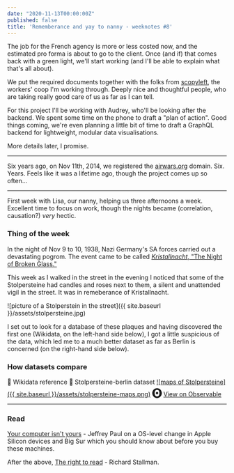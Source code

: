 ```yaml
---
date: "2020-11-13T00:00:00Z"
published: false
title: 'Rememberance and yay to nanny - weeknotes #8'
---
```


The job for the French agency is more or less costed now, and the estimated pro forma is about to go to the client. Once (and if) that comes back with a green light, we'll start working (and I'll be able to explain what that's all about).

We put the required documents together with the folks from [scopyleft](http://scopyleft.fr/en/u), the workers' coop I'm working through. Deeply nice and thoughtful people, who are taking really good care of us as far as I can tell.

For this project I'll be working with Audrey, who'll be looking after the backend. We spent some time on the phone to draft a "plan of action". Good things coming, we're even planning a little bit of time to draft a GraphQL backend for lightweight, modular data visualisations.

More details later, I promise.

---

Six years ago, on Nov 11th, 2014, we registered the [airwars.org](https://airwars.org) domain. Six. Years. Feels like it was a lifetime ago, though the project comes up so often...

---

First week with Lisa, our nanny, helping us three afternoons a week. Excellent time to focus on work, though the nights became (correlation, causation?) _very_ hectic.


### Thing of the week
In the night of Nov 9 to 10, 1938, Nazi Germany's SA forces carried out a devastating pogrom. The event came to be called [_Kristallnacht_, "The Night of Broken Glass."](https://en.wikipedia.org/wiki/Kristallnacht)

This week as I walked in the street in the evening I noticed that some of the Stolpersteine had candles and roses next to them, a silent and unattended vigil in the street. It was in remeberance of Kristallnacht.

![picture of a Stolperstein in the street]({{ site.baseurl }}/assets/stolpersteine.jpg)

I set out to look for a database of these plaques and having discovered the first one (Wikidata, on the left-hand side below), I got a little suspicious of the data, which led me to a much better dataset as far as Berlin is concerned (on the right-hand side below).

### How datasets compare
   🔸 Wikidata reference 🔹 Stolpersteine-berlin dataset
[![maps of Stolpersteine]({{ site.baseurl }}/assets/stolpersteine-maps.png)](https://observablehq.com/@basilesimon/berlin-stolpersteine)
<svg role="img" viewBox="0 0 25 28" width="25" height="28" aria-label="Observable" fill="currentColor" style="width: 22px; transform: translateY(5px);" class="near-black"><path d="M12.5 22.6667C11.3458 22.6667 10.3458 22.4153 9.5 21.9127C8.65721 21.412 7.98339 20.7027 7.55521 19.8654C7.09997 18.9942 6.76672 18.0729 6.56354 17.1239C6.34796 16.0947 6.24294 15.0483 6.25 14C6.25 13.1699 6.30417 12.3764 6.41354 11.6176C6.52188 10.8598 6.72292 10.0894 7.01563 9.30748C7.30833 8.52555 7.68542 7.84763 8.14479 7.27274C8.62304 6.68378 9.24141 6.20438 9.95208 5.87163C10.6979 5.51244 11.5458 5.33333 12.5 5.33333C13.6542 5.33333 14.6542 5.58467 15.5 6.08733C16.3428 6.588 17.0166 7.29733 17.4448 8.13459C17.8969 8.99644 18.2271 9.9103 18.4365 10.8761C18.6448 11.841 18.75 12.883 18.75 14C18.75 14.8301 18.6958 15.6236 18.5865 16.3824C18.4699 17.1702 18.2639 17.9446 17.9719 18.6925C17.6698 19.4744 17.2948 20.1524 16.8427 20.7273C16.3906 21.3021 15.7927 21.7692 15.0479 22.1284C14.3031 22.4876 13.4542 22.6667 12.5 22.6667ZM14.7063 16.2945C15.304 15.6944 15.6365 14.864 15.625 14C15.625 13.1073 15.326 12.3425 14.7292 11.7055C14.1313 11.0685 13.3885 10.75 12.5 10.75C11.6115 10.75 10.8688 11.0685 10.2708 11.7055C9.68532 12.3123 9.36198 13.1405 9.375 14C9.375 14.8927 9.67396 15.6575 10.2708 16.2945C10.8688 16.9315 11.6115 17.25 12.5 17.25C13.3885 17.25 14.124 16.9315 14.7063 16.2945ZM12.5 27C19.4031 27 25 21.1792 25 14C25 6.82075 19.4031 1 12.5 1C5.59687 1 0 6.82075 0 14C0 21.1792 5.59687 27 12.5 27Z" fill="currentColor"></path></svg>
<a href="https://observablehq.com/@basilesimon/berlin-stolpersteine">View on Observable</a>

---

### Read
[Your computer isn't yours](https://sneak.berlin/20201112/your-computer-isnt-yours/) - Jeffrey Paul on a OS-level change in Apple Silicon devices and Big Sur which you should know about before you buy these machines.

After the above, [The right to read](https://www.gnu.org/philosophy/right-to-read.en.html) - Richard Stallman.
